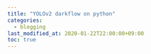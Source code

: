 ```yaml
---
title: "YOLOv2 darkflow on python"
categories: 
  - blogging
last_modified_at: 2020-01-22T22:00:00+09:00
toc: true
---
```

